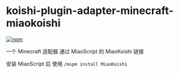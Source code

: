 # koishi-plugin-adapter-minecraft-miaokoishi

[![npm](https://img.shields.io/npm/v/koishi-plugin-adapter-minecraft-miaokoishi?style=flat-square)](https://www.npmjs.com/package/koishi-plugin-adapter-minecraft-miaokoishi)

一个 Minecraft 适配器 通过 MiaoScript 的 MiaoKoishi 链接

安装 MiaoScript 后 使用 `/mspm install MiaoKoishi`
